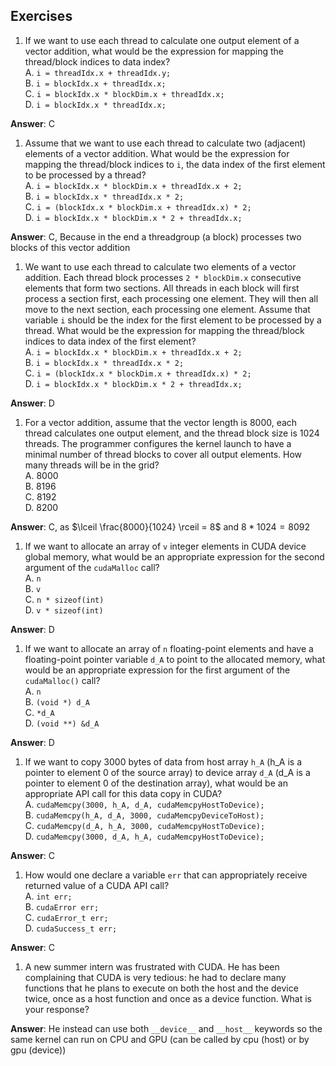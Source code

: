 ## Exercises

1. If we want to use each thread to calculate one output element of a vector addition, what would be the expression for mapping the thread/block indices to data index?  
   A. `i = threadIdx.x + threadIdx.y;`  
   B. `i = blockIdx.x + threadIdx.x;`  
   C. `i = blockIdx.x * blockDim.x + threadIdx.x;`  
   D. `i = blockIdx.x * threadIdx.x;`

**Answer**: C

1. Assume that we want to use each thread to calculate two (adjacent) elements of a vector addition. What would be the expression for mapping the thread/block indices to `i`, the data index of the first element to be processed by a thread?  
   A. `i = blockIdx.x * blockDim.x + threadIdx.x + 2;`  
   B. `i = blockIdx.x * threadIdx.x * 2;`  
   C. `i = (blockIdx.x * blockDim.x + threadIdx.x) * 2;`  
   D. `i = blockIdx.x * blockDim.x * 2 + threadIdx.x;`

**Answer**: C, Because in the end a threadgroup (a block) processes two blocks of this vector addition

1. We want to use each thread to calculate two elements of a vector addition. Each thread block processes `2 * blockDim.x` consecutive elements that form two sections. All threads in each block will first process a section first, each processing one element. They will then all move to the next section, each processing one element. Assume that variable `i` should be the index for the first element to be processed by a thread. What would be the expression for mapping the thread/block indices to data index of the first element?  
   A. `i = blockIdx.x * blockDim.x + threadIdx.x + 2;`  
   B. `i = blockIdx.x * threadIdx.x * 2;`  
   C. `i = (blockIdx.x * blockDim.x + threadIdx.x) * 2;`  
   D. `i = blockIdx.x * blockDim.x * 2 + threadIdx.x;`

**Answer**: D

1. For a vector addition, assume that the vector length is 8000, each thread calculates one output element, and the thread block size is 1024 threads. The programmer configures the kernel launch to have a minimal number of thread blocks to cover all output elements. How many threads will be in the grid?  
   A. 8000  
   B. 8196  
   C. 8192  
   D. 8200

**Answer**: C, as $\lceil \frac{8000}{1024} \rceil = 8$ and $8 * 1024 = 8092$ 

1. If we want to allocate an array of `v` integer elements in CUDA device global memory, what would be an appropriate expression for the second argument of the `cudaMalloc` call?  
   A. `n`  
   B. `v`  
   C. `n * sizeof(int)`  
   D. `v * sizeof(int)`

**Answer**: D

1. If we want to allocate an array of `n` floating-point elements and have a floating-point pointer variable `d_A` to point to the allocated memory, what would be an appropriate expression for the first argument of the `cudaMalloc()` call?  
   A. `n`  
   B. `(void *) d_A`  
   C. `*d_A`  
   D. `(void **) &d_A`

**Answer**: D

1. If we want to copy 3000 bytes of data from host array `h_A` (h_A is a pointer to element 0 of the source array) to device array `d_A` (d_A is a pointer to element 0 of the destination array), what would be an appropriate API call for this data copy in CUDA?  
   A. `cudaMemcpy(3000, h_A, d_A, cudaMemcpyHostToDevice);`  
   B. `cudaMemcpy(h_A, d_A, 3000, cudaMemcpyDeviceToHost);`  
   C. `cudaMemcpy(d_A, h_A, 3000, cudaMemcpyHostToDevice);`  
   D. `cudaMemcpy(3000, d_A, h_A, cudaMemcpyHostToDevice);`

**Answer**: C

1. How would one declare a variable `err` that can appropriately receive returned value of a CUDA API call?  
   A. `int err;`  
   B. `cudaError err;`  
   C. `cudaError_t err;`  
   D. `cudaSuccess_t err;`

**Answer**: C

1. A new summer intern was frustrated with CUDA. He has been complaining that CUDA is very tedious: he had to declare many functions that he plans to execute on both the host and the device twice, once as a host function and once as a device function. What is your response?

**Answer**: He instead can use both `__device__` and `__host__` keywords so the same kernel can run on CPU and GPU (can be called by cpu (host) or by gpu (device)) 